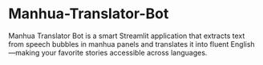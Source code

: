# Manhua-Translator-Bot
Manhua Translator Bot is a smart Streamlit application that extracts text from speech bubbles in manhua panels and translates it into fluent English—making your favorite stories accessible across languages.
